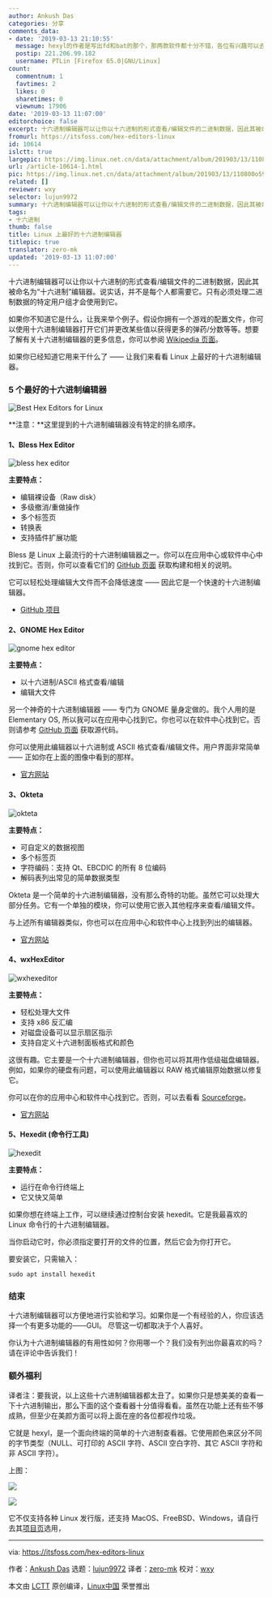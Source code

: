 ```yaml
---
author: Ankush Das
categories: 分享
comments_data:
- date: '2019-03-13 21:10:55'
  message: hexyl的作者是写出fd和bat的那个，那两款软件都十分不错，各位有兴趣可以去他的GitHub主页看看 https://github.com/sharkdp
  postip: 221.206.99.182
  username: PTLin [Firefox 65.0|GNU/Linux]
count:
  commentnum: 1
  favtimes: 2
  likes: 0
  sharetimes: 0
  viewnum: 17906
date: '2019-03-13 11:07:00'
editorchoice: false
excerpt: 十六进制编辑器可以让你以十六进制的形式查看/编辑文件的二进制数据，因此其被命名为“十六进制”编辑器。说实话，并不是每个人都需要它。只有必须处理二进制数据的特定用户组才会使用到它。
fromurl: https://itsfoss.com/hex-editors-linux
id: 10614
islctt: true
largepic: https://img.linux.net.cn/data/attachment/album/201903/13/110800o593krpnkn5jl5h5.jpg
url: /article-10614-1.html
pic: https://img.linux.net.cn/data/attachment/album/201903/13/110800o593krpnkn5jl5h5.jpg.thumb.jpg
related: []
reviewer: wxy
selector: lujun9972
summary: 十六进制编辑器可以让你以十六进制的形式查看/编辑文件的二进制数据，因此其被命名为“十六进制”编辑器。说实话，并不是每个人都需要它。只有必须处理二进制数据的特定用户组才会使用到它。
tags:
- 十六进制
thumb: false
title: Linux 上最好的十六进制编辑器
titlepic: true
translator: zero-mk
updated: '2019-03-13 11:07:00'
---
```


十六进制编辑器可以让你以十六进制的形式查看/编辑文件的二进制数据，因此其被命名为“十六进制”编辑器。说实话，并不是每个人都需要它。只有必须处理二进制数据的特定用户组才会使用到它。


如果你不知道它是什么，让我来举个例子。假设你拥有一个游戏的配置文件，你可以使用十六进制编辑器打开它们并更改某些值以获得更多的弹药/分数等等。想要了解有关十六进制编辑器的更多信息，你可以参阅 [Wikipedia 页面](https://en.wikipedia.org/wiki/Hex_editor)。


如果你已经知道它用来干什么了 —— 让我们来看看 Linux 上最好的十六进制编辑器。


### 5 个最好的十六进制编辑器


![Best Hex Editors for Linux](/data/attachment/album/201903/13/110800o593krpnkn5jl5h5.jpg)


**注意：**这里提到的十六进制编辑器没有特定的排名顺序。


#### 1、Bless Hex Editor


![bless hex editor](/data/attachment/album/201903/13/110802x9khhfvkhxsssjes.jpg)


**主要特点：**


* 编辑裸设备（Raw disk）
* 多级撤消/重做操作
* 多个标签页
* 转换表
* 支持插件扩展功能


Bless 是 Linux 上最流行的十六进制编辑器之一。你可以在应用中心或软件中心中找到它。否则，你可以查看它们的 [GitHub 页面](https://github.com/bwrsandman/Bless) 获取构建和相关的说明。


它可以轻松处理编辑大文件而不会降低速度 —— 因此它是一个快速的十六进制编辑器。


* [GitHub 项目](https://github.com/bwrsandman/Bless)


#### 2、GNOME Hex Editor


![gnome hex editor](/data/attachment/album/201903/13/110804juktzm9jmufhl2zi.jpg)


**主要特点：**


* 以十六进制/ASCII 格式查看/编辑
* 编辑大文件


另一个神奇的十六进制编辑器 —— 专门为 GNOME 量身定做的。我个人用的是 Elementary OS, 所以我可以在应用中心找到它。你也可以在软件中心找到它。否则请参考 [GitHub 页面](https://github.com/GNOME/ghex) 获取源代码。


你可以使用此编辑器以十六进制或 ASCII 格式查看/编辑文件。用户界面非常简单 —— 正如你在上面的图像中看到的那样。


* [官方网站](https://wiki.gnome.org/Apps/Ghex)


#### 3、Okteta


![okteta](/data/attachment/album/201903/13/110806d6zyh9x9a9nxyxn6.jpg)


**主要特点：**


* 可自定义的数据视图
* 多个标签页
* 字符编码：支持 Qt、EBCDIC 的所有 8 位编码
* 解码表列出常见的简单数据类型


Okteta 是一个简单的十六进制编辑器，没有那么奇特的功能。虽然它可以处理大部分任务。它有一个单独的模块，你可以使用它嵌入其他程序来查看/编辑文件。


与上述所有编辑器类似，你也可以在应用中心和软件中心上找到列出的编辑器。


* [官方网站](https://www.kde.org/applications/utilities/okteta/)


#### 4、wxHexEditor


![wxhexeditor](/data/attachment/album/201903/13/110807ssrdfoizpivittfz.jpg)


**主要特点：**


* 轻松处理大文件
* 支持 x86 反汇编
* 对磁盘设备可以显示扇区指示
* 支持自定义十六进制面板格式和颜色


这很有趣。它主要是一个十六进制编辑器，但你也可以将其用作低级磁盘编辑器。例如，如果你的硬盘有问题，可以使用此编辑器以 RAW 格式编辑原始数据以修复它。


你可以在你的应用中心和软件中心找到它。否则，可以去看看 [Sourceforge](https://sourceforge.net/projects/wxhexeditor/)。


* [官方网站](http://www.wxhexeditor.org/home.php)


#### 5、Hexedit (命令行工具)


![hexedit](/data/attachment/album/201903/13/110810k5jyctcdbjrc3bj3.jpg)


**主要特点：**


* 运行在命令行终端上
* 它又快又简单


如果你想在终端上工作，可以继续通过控制台安装 hexedit。它是我最喜欢的 Linux 命令行的十六进制编辑器。


当你启动它时，你必须指定要打开的文件的位置，然后它会为你打开它。


要安装它，只需输入：



```
sudo apt install hexedit
```

### 结束


十六进制编辑器可以方便地进行实验和学习。如果你是一个有经验的人，你应该选择一个有更多功能的——GUI。 尽管这一切都取决于个人喜好。


你认为十六进制编辑器的有用性如何？你用哪一个？我们没有列出你最喜欢的吗？请在评论中告诉我们！


### 额外福利


译者注：要我说，以上这些十六进制编辑器都太丑了。如果你只是想美美的查看一下十六进制输出，那么下面的这个查看器十分值得看看。虽然在功能上还有些不够成熟，但至少在美颜方面可以将上面在座的各位都视作垃圾。


它就是 hexyl，是一个面向终端的简单的十六进制查看器。它使用颜色来区分不同的字节类型（NULL、可打印的 ASCII 字符、ASCII 空白字符、其它 ASCII 字符和非 ASCII 字符）。


上图：


![](/data/attachment/album/201903/13/110814oz1yp1ty8bytyvh2.png)


![](/data/attachment/album/201903/13/110815ows1ygsh3iynaqnz.png)


它不仅支持各种 Linux 发行版，还支持 MacOS、FreeBSD、Windows，请自行去其[项目页](https://github.com/sharkdp/hexyl)选用，




---


via: <https://itsfoss.com/hex-editors-linux>


作者：[Ankush Das](https://itsfoss.com/author/ankush/) 选题：[lujun9972](https://github.com/lujun9972) 译者：[zero-mk](https://github.com/zero-mk) 校对：[wxy](https://github.com/wxy)


本文由 [LCTT](https://github.com/LCTT/TranslateProject) 原创编译，[Linux中国](https://linux.cn/) 荣誉推出